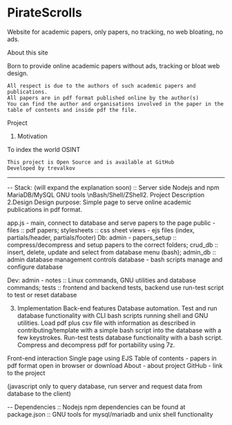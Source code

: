 # PirateScrolls
Website for academic papers, only papers, no tracking, no web bloating, no ads.

 About this site

Born to provide online academic papers without ads, tracking or bloat web design.

    All respect is due to the authors of such academic papers and publications.
    All papers are in pdf format published online by the author(s)
    You can find the author and organisations involved in the paper in the table of contents and inside pdf the file.


Project

1. Motivation

To index the world OSINT

    This project is Open Source and is available at GitHub
    Developed by trevalkov

*********************************************************************************************************************************
-- Stack: (will expand the explanation soon)
:: Server side
Nodejs and npm
MariaDB/MySQL
GNU tools
\nBash/Shell/ZShell2. Project Description
2.Design
Design purpose: Simple page to serve online academic publications in pdf format.

app.js - main, connect to database and serve papers to the page
public - files :: pdf papers; stylesheets :: css sheet
views - ejs files (index, partials/header, partials/footer)
Db:
admin - papers_setup :: compress/decompress and setup papers to the correct folders; crud_db :: insert, delete, update and select from database menu (bash); admin_db :: admin database management controls
database - bash scripts manage and configure database

Dev:
admin - notes :: Linux commands, GNU utilities and database commands; tests :: frontend and backend tests, backend use run-test script to test or reset database

3. Implementation
Back-end features
Database automation.
Test and run database functionality with CLI bash scripts running shell and GNU utilities. 
Load pdf plus csv file with information as described in contributing/template with a simple bash script into the database with a few keystrokes.
Run-test tests database functionality with a bash script.
Compress and decompress pdf for portability using 7z.

Front-end interaction
Single page using EJS
Table of contents - papers in pdf format open in browser or download
About - about project
GitHub - link to the project

(javascript only to query database, run server and request data from database to the client)

-- Dependencies
:: Nodejs npm dependencies can be found at package.json
:: GNU tools for mysql/mariadb and unix shell functionality
